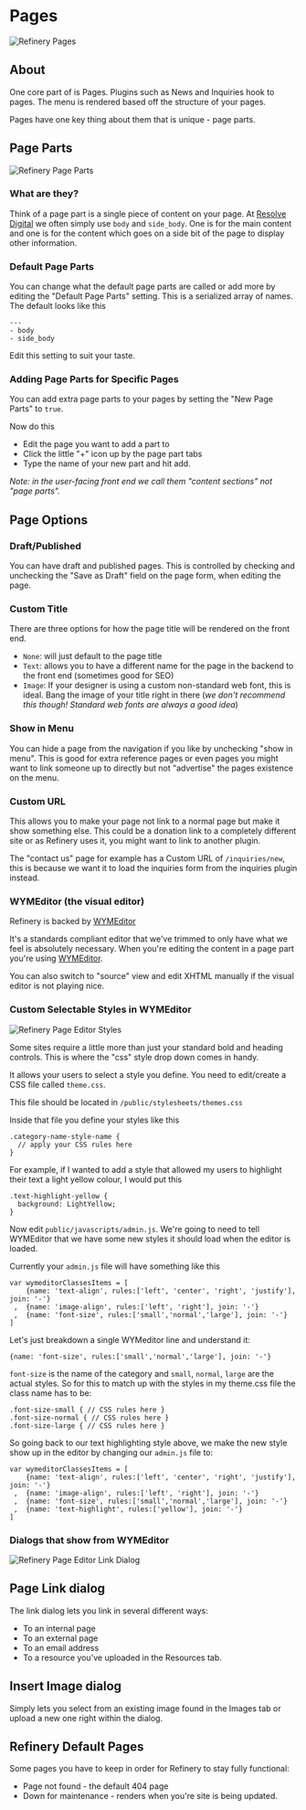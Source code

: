 # Pages

![Refinery Pages](http://refinerycms.com/system/images/0000/0656/pages.png)

## About

One core part of is Pages. Plugins such as News and Inquiries hook to pages. The menu is rendered based off the structure of your pages.

Pages have one key thing about them that is unique - page parts.

## Page Parts

![Refinery Page Parts](http://refinerycms.com/system/images/0000/0586/editing-page.png)

### What are they?

Think of a page part is a single piece of content on your page. At [Resolve Digital](http://www.resolvedigital.co.nz) we often simply use ``body`` and ``side_body``. One is for the main content and one is for the content which goes on a side bit of the page to display other information.

### Default Page Parts

You can change what the default page parts are called or add more by editing the "Default Page Parts" setting. This is a serialized array of names. The default looks like this

    --- 
    - body
    - side_body
  
Edit this setting to suit your taste.

### Adding Page Parts for Specific Pages

You can add extra page parts to your pages by setting the "New Page Parts" to ``true``.

Now do this

* Edit the page you want to add a part to
* Click the little "+" icon up by the page part tabs
* Type the name of your new part and hit add.

_Note: in the user-facing front end we call them "content sections" not "page parts"._

## Page Options

### Draft/Published

You can have draft and published pages. This is controlled by checking and unchecking the "Save as Draft" field on the page form, when editing the page.

### Custom Title

There are three options for how the page title will be rendered on the front end.

* ``None``: will just default to the page title
* ``Text``: allows you to have a different name for the page in the backend to the front end (sometimes good for SEO)
* ``Image``: If your designer is using a custom non-standard web font, this is ideal. Bang the image of your title right in there (_we don't recommend this though! Standard web fonts are always a good idea_)

### Show in Menu

You can hide a page from the navigation if you like by unchecking "show in menu". This is good for extra reference pages or even pages you might want to link someone up to directly but not "advertise" the pages existence on the menu.

### Custom URL

This allows you to make your page not link to a normal page but make it show something else. This could be a donation link to a completely different site or as Refinery uses it, you might want to link to another plugin.

The "contact us" page for example has a Custom URL of ``/inquiries/new``, this is because we want it to load the inquiries form from the inquiries plugin instead.

### WYMEditor (the visual editor)

Refinery is backed by [WYMEditor](http://www.wymeditor.org/)

It's a standards compliant editor that we've trimmed to only have what we feel is absolutely necessary. When you're editing the content in a page part you're using [WYMEditor](http://www.wymeditor.org/).

You can also switch to "source" view and edit XHTML manually if the visual editor is not playing nice.

### Custom Selectable Styles in WYMEditor

![Refinery Page Editor Styles](http://refinerycms.com/system/images/0000/0596/editing-page-style.png)

Some sites require a little more than just your standard bold and heading controls. This is where the "css" style drop down comes in handy.

It allows your users to select a style you define. You need to edit/create a CSS file called ``theme.css``.

This file should be located in ``/public/stylesheets/themes.css``

Inside that file you define your styles like this

    .category-name-style-name {
      // apply your CSS rules here
    }
    
For example, if I wanted to add a style that allowed my users to highlight their text a light yellow colour, I would put this

    .text-highlight-yellow {
      background: LightYellow;
    }
    
Now edit ``public/javascripts/admin.js``. We're going to need to tell WYMEditor that we have some new styles it should load when the editor is loaded.

Currently your ``admin.js`` file will have something like this

    var wymeditorClassesItems = [
        {name: 'text-align', rules:['left', 'center', 'right', 'justify'], join: '-'}
     ,  {name: 'image-align', rules:['left', 'right'], join: '-'}
     ,  {name: 'font-size', rules:['small','normal','large'], join: '-'}
    ]
    
Let's just breakdown a single WYMeditor line and understand it:

    {name: 'font-size', rules:['small','normal','large'], join: '-'}
    
``font-size`` is the name of the category and ``small``, ``normal``, ``large`` are the actual styles. So for this to match up with the styles in my theme.css file the class name has to be:

    .font-size-small { // CSS rules here }
    .font-size-normal { // CSS rules here }
    .font-size-large { // CSS rules here }
    
So going back to our text highlighting style above, we make the new style show up in the editor by changing our ``admin.js`` file to:

    var wymeditorClassesItems = [
        {name: 'text-align', rules:['left', 'center', 'right', 'justify'], join: '-'}
     ,  {name: 'image-align', rules:['left', 'right'], join: '-'}
     ,  {name: 'font-size', rules:['small','normal','large'], join: '-'}
     ,  {name: 'text-highlight', rules:['yellow'], join: '-'}
    ]

### Dialogs that show from WYMEditor

![Refinery Page Editor Link Dialog](http://refinerycms.com/system/images/0000/0636/link-dialog.png)

## Page Link dialog

The link dialog lets you link in several different ways:

* To an internal page
* To an external page
* To an email address
* To a resource you've uploaded in the Resources tab.

## Insert Image dialog

Simply lets you select from an existing image found in the Images tab or upload a new one right within the dialog.

## Refinery Default Pages

Some pages you have to keep in order for Refinery to stay fully functional:

* Page not found - the default 404 page
* Down for maintenance - renders when you're site is being updated.